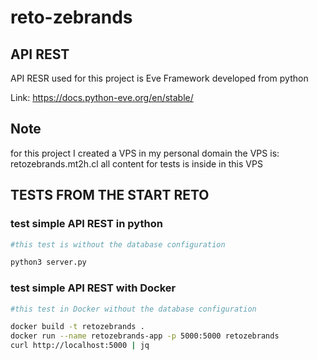 # reto-zebrands

## API REST

API RESR used for this project is Eve Framework developed from python

Link: https://docs.python-eve.org/en/stable/

## Note

for this project I created a VPS in my personal domain
the VPS is: retozebrands.mt2h.cl
all content for tests is inside in this VPS 

## TESTS FROM THE START RETO 

### test simple API REST in python

```bash
#this test is without the database configuration 

python3 server.py
```

### test simple API REST with Docker

```bash
#this test in Docker without the database configuration

docker build -t retozebrands .
docker run --name retozebrands-app -p 5000:5000 retozebrands
curl http://localhost:5000 | jq
```
